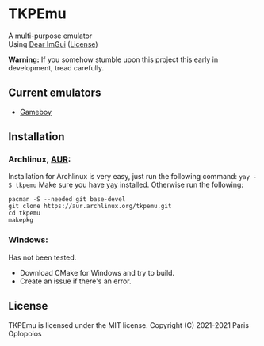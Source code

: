 # TKPEmu
A multi-purpose emulator    
Using [Dear ImGui](https://github.com/ocornut/imgui) ([License](https://raw.githubusercontent.com/ocornut/imgui/master/LICENSE.txt))

**Warning:** If you somehow stumble upon this project this early in development, tread carefully.

## Current emulators
- [Gameboy](https://github.com/OFFTKP/TKPEmu/tree/master/TKPEmu/gb_tkp)

## Installation
### Archlinux, [AUR](https://aur.archlinux.org/packages/tkpemu/):
Installation for Archlinux is very easy, just run the following command:
`yay -S tkpemu`
Make sure you have [yay](https://github.com/Jguer/yay) installed.
Otherwise run the following:
```
pacman -S --needed git base-devel
git clone https://aur.archlinux.org/tkpemu.git
cd tkpemu
makepkg
```

### Windows:
Has not been tested.    
 - Download CMake for Windows and try to build.    
 - Create an issue if there's an error.

## License
TKPEmu is licensed under the MIT license. Copyright (C) 2021-2021 Paris Oplopoios
